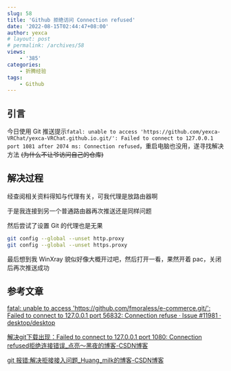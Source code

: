 ```yaml
---
slug: 58
title: 'Github 拒绝访问 Connection refused'
date: '2022-08-15T02:44:47+08:00'
author: yexca
# layout: post
# permalink: /archives/58
views:
    - '385'
categories:
    - 折腾经验
tags:
    - Github
---
```


## 引言

今日使用 Git 推送提示`fatal: unable to access 'https://github.com/yexca-VRChat/yexca-VRChat.github.io.git/': Failed to connect to 127.0.0.1 port 1081 after 2074 ms: Connection refused`，重启电脑也没用，遂寻找解决方法 ~~(为什么不让爷访问自己的仓库)~~

## 解决过程

经查阅相关资料得知与代理有关，可我代理是放路由器啊

于是我连接到另一个普通路由器再次推送还是同样问题

然后尝试了设置 Git 的代理也是无果

```bash
git config --global --unset http.proxy
git config --global --unset https.proxy
```

最后想到我 WinXray 貌似好像大概开过吧，然后打开一看，果然开着 pac，关闭后再次推送成功

## 参考文章

[fatal: unable to access 'https://github.com/fmoraless/e-commerce.git/': Failed to connect to 127.0.0.1 port 56832: Connection refuse · Issue #11981 · desktop/desktop](https://github.com/desktop/desktop/issues/11981)

[解决git下载出现：Failed to connect to 127.0.0.1 port 1080: Connection refused拒绝连接错误_点亮～黑夜的博客-CSDN博客](https://blog.csdn.net/weixin_41010198/article/details/87929622)

[git 报错:解决拒接接入问题_Huang_milk的博客-CSDN博客](https://blog.csdn.net/Huang_milk/article/details/121291273?utm_medium=distribute.pc_relevant.none-task-blog-2~default~baidujs_baidulandingword~default-0-121291273-blog-87929622.pc_relevant_multi_platform_whitelistv4&spm=1001.2101.3001.4242.1&utm_relevant_index=3)
